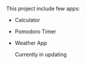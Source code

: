 This project include few apps:
- Calculator
- Pomodoro Timer
- Weather App

  Currently in updating
